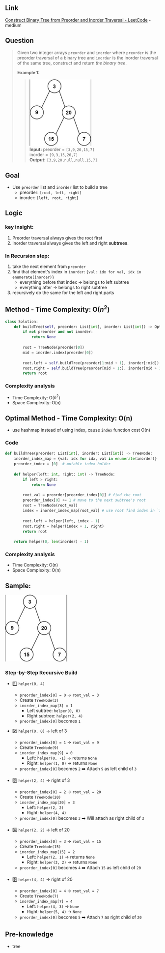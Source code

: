 ## Link
[Construct Binary Tree from Preorder and Inorder Traversal - LeetCode](https://leetcode.com/problems/construct-binary-tree-from-preorder-and-inorder-traversal/description/) - medium
## Question
> Given two integer arrays `preorder` and `inorder` where `preorder` is the preorder traversal of a binary tree and `inorder` is the inorder traversal of the same tree, construct and return _the binary tree_.
> 
> **Example 1:**
>> <img src="pic/pic_105.Construct_Binary_Tree_from_Preorder_and_Inorder_Traversal.png" width="200"> <br>
>> **Input:** 
>> 	preorder = `[3,9,20,15,7]` <br> 
>> 	inorder = `[9,3,15,20,7]` <br> 
>> **Output:** `[3,9,20,null,null,15,7]` <br> 
## Goal
- Use `preorder` list and `inorder` list to build a tree
	- preorder: `[root, left, right]`
	- inorder: `[left, root, right]`
## Logic
### key insight:
1. Preorder traversal always gives the root first
2. Inorder traversal always gives the left and right **subtrees**.

### In Recursion step:
1. take the next element from `preorder`
2. find that element's index in `inorder`: `{val: idx for val, idx in enumerate(inorder)}`
	- everything before that index -> belongs to left subtree
	- everything after -> belongs to right subtree
3. recursively do the same for the left and right parts
## Method - Time Complexity: O($n^2$)
```python
class Solution:
    def buildTree(self, preorder: List[int], inorder: List[int]) -> Optional[TreeNode]:
        if not preorder and not inorder:
            return None

        root = TreeNode(preorder[0])
        mid = inorder.index(preorder[0])

        root.left = self.buildTree(preorder[1:mid + 1], inorder[:mid])
        root.right = self.buildTree(preorder[mid + 1:], inorder[mid + 1:])
        return root
```
### Complexity analysis
- Time Complexity: O($n^2$)
- Space Complexity: O(n)
## Optimal Method - Time Complexity: O(n)
- use hashmap instead of using index, cause `index` function cost O(n)
### Code
```python
def buildTree(preorder: List[int], inorder: List[int]) -> TreeNode:
    inorder_index_map = {val: idx for idx, val in enumerate(inorder)}
    preorder_index = [0]  # mutable index holder

    def helper(left: int, right: int) -> TreeNode:
        if left > right:
            return None

        root_val = preorder[preorder_index[0]] # find the root
        preorder_index[0] += 1 # move to the next subtree's root
        root = TreeNode(root_val)
        index = inorder_index_map[root_val] # use root find index in `inorder`
        
        root.left = helper(left, index - 1)
        root.right = helper(index + 1, right)
        return root

    return helper(0, len(inorder) - 1)
```
### Complexity analysis
- Time Complexity: O(n)
- Space Complexity: O(n)
## Sample: 
<img src="pic/pic_105.Construct_Binary_Tree_from_Preorder_and_Inorder_Traversal.png" width="200">

### Step-by-Step Recursive Build
-  1️⃣ `helper(0, 4)`
	- `preorder_index[0] = 0` → `root_val = 3`
	- Create `TreeNode(3)`
	- `inorder_index_map[3] = 1`
	    - Left subtree: `helper(0, 0)`
	    - Right subtree: `helper(2, 4)`
	- `preorder_index[0]` becomes `1`

-  2️⃣ `helper(0, 0)` → left of 3
	- `preorder_index[0] = 1` → `root_val = 9`
	- Create `TreeNode(9)`
	- `inorder_index_map[9] = 0`
	    - Left: `helper(0, -1)` → returns `None`
	    - Right: `helper(1, 0)` → returns `None`
	- `preorder_index[0]` becomes `2`
	➡️ Attach `9` as left child of `3`

-  3️⃣ `helper(2, 4)` → right of 3
	- `preorder_index[0] = 2` → `root_val = 20`
	- Create `TreeNode(20)`
	- `inorder_index_map[20] = 3`
	    - Left: `helper(2, 2)`
	    - Right: `helper(4, 4)`
	- `preorder_index[0]` becomes `3`
	➡️ Will attach as right child of `3`

-  4️⃣ `helper(2, 2)` → left of 20
	- `preorder_index[0] = 3` → `root_val = 15`
	- Create `TreeNode(15)`
	- `inorder_index_map[15] = 2`
	    - Left: `helper(2, 1)` → returns `None`
	    - Right: `helper(3, 2)` → returns `None`
	- `preorder_index[0]` becomes `4`
	➡️ Attach `15` as left child of `20`

-  5️⃣ `helper(4, 4)` → right of 20
	- `preorder_index[0] = 4` → `root_val = 7`
	- Create `TreeNode(7)`
	- `inorder_index_map[7] = 4`
	    - Left: `helper(4, 3)` → `None`
	    - Right: `helper(5, 4)` → `None`
	- `preorder_index[0]` becomes `5`
	➡️ Attach `7` as right child of `20`
## Pre-knowledge
- tree
